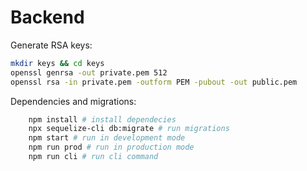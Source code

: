 # Backend

Generate RSA keys:

``` bash
mkdir keys && cd keys
openssl genrsa -out private.pem 512
openssl rsa -in private.pem -outform PEM -pubout -out public.pem
```

Dependencies and migrations:
``` bash
    npm install # install dependecies
    npx sequelize-cli db:migrate # run migrations
    npm start # run in development mode
    npm run prod # run in production mode
    npm run cli # run cli command

```
